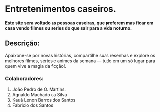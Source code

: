 # Entretenimentos caseiros.
**Este site sera voltado as pessoas caseiras, que preferem mas ficar em casa vendo filmes ou series do que sair para a vida noturno.** 

## Descrição:
Apaixone-se por novas histórias, compartilhe suas resenhas e explore os melhores filmes, séries e animes da semana — tudo em um só lugar para quem vive a magia da ficção!.

### Colaboradores:

<ol>
  <li>João Pedro de O. Martins.</li>
  <li>Agnaldo Machado da Silva</li>
  <li>Kauã Lenon Barros dos Santos</li>
  <li>Fabricio dos Santos</li>
<ol>

